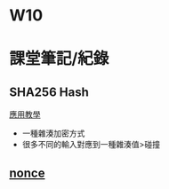 # W10
# 課堂筆記/紀錄
## SHA256 Hash
[應用教學](https://andersbrownworth.com/blockchain/)
* 一種雜湊加密方式
* 很多不同的輸入對應到一種雜湊值>碰撞

## [nonce](https://0xzx.com/zh-tw/2021100422051781164.html)